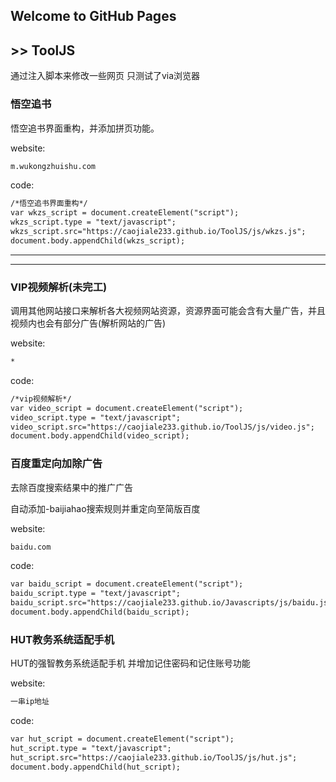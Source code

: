 ## Welcome to GitHub Pages 
## >> ToolJS
通过注入脚本来修改一些网页
只测试了via浏览器
### 悟空追书
悟空追书界面重构，并添加拼页功能。

website:
```markdown
m.wukongzhuishu.com
```
code:
```markdown
/*悟空追书界面重构*/
var wkzs_script = document.createElement("script");
wkzs_script.type = "text/javascript";
wkzs_script.src="https://caojiale233.github.io/ToolJS/js/wkzs.js";
document.body.appendChild(wkzs_script);
```
----
----
### VIP视频解析(未完工)
调用其他网站接口来解析各大视频网站资源，资源界面可能会含有大量广告，并且视频内也会有部分广告(解析网站的广告)

website:
```markdown
*
```
code:
```markdown
/*vip视频解析*/
var video_script = document.createElement("script"); 
video_script.type = "text/javascript"; 
video_script.src="https://caojiale233.github.io/ToolJS/js/video.js"; 
document.body.appendChild(video_script);
```
### 百度重定向加除广告
去除百度搜索结果中的推广广告

自动添加-baijiahao搜索规则并重定向至简版百度

website:
```markdown
baidu.com
```
code:
```markdown
var baidu_script = document.createElement("script"); 
baidu_script.type = "text/javascript"; 
baidu_script.src="https://caojiale233.github.io/Javascripts/js/baidu.js"; 
document.body.appendChild(baidu_script);
```
### HUT教务系统适配手机
HUT的强智教务系统适配手机
并增加记住密码和记住账号功能

website:
```markdown
一串ip地址
```
code:
```markdown
var hut_script = document.createElement("script"); 
hut_script.type = "text/javascript"; 
hut_script.src="https://caojiale233.github.io/ToolJS/js/hut.js"; 
document.body.appendChild(hut_script);
```
